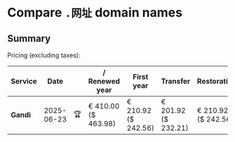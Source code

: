 # Compare `.网址` domain names

## Summary

Pricing (excluding taxes):

| Service | Date |  | / Renewed year | First year | Transfer | Restoration |
|--|--|--|--|--|--|--|
| **Gandi** | 2025-06-23 | 🏆 | € 410.00<br>($ 463.98) | € 210.92<br>($ 242.56) | € 201.92<br>($ 232.21) | € 210.92<br>($ 242.56) |
